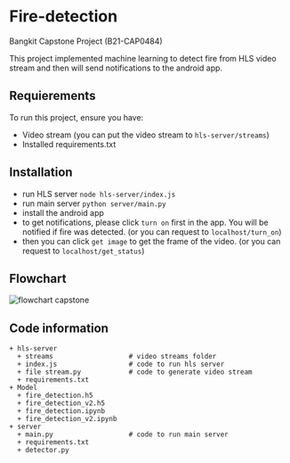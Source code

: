 # Fire-detection
Bangkit Capstone Project (B21-CAP0484)

This project implemented machine learning to detect fire from HLS video stream and then will send notifications to the android app.

## Requierements
To run this project, ensure you have:
- Video stream (you can put the video stream to `hls-server/streams`)
- Installed requirements.txt

## Installation
- run HLS server
`node hls-server/index.js`
- run main server
`python server/main.py`
- install the android app
- to get notifications, please click `turn on` first in the app. You will be notified if fire was detected. (or you can request to `localhost/turn_on`)
- then you can click `get image` to get the frame of the video. (or you can request to `localhost/get_status`)

## Flowchart
![flowchart capstone](https://user-images.githubusercontent.com/56325833/120769525-6c953600-c547-11eb-9683-1a6f201ee94b.jpeg)

## Code information
    + hls-server
      + streams                   # video streams folder
      + index.js                  # code to run hls server
      + file stream.py            # code to generate video stream
      + requirements.txt
    + Model
      + fire_detection.h5
      + fire_detection_v2.h5
      + fire_detection.ipynb
      + fire_detection_v2.ipynb
    + server
      + main.py                   # code to run main server
      + requirements.txt
      + detector.py
